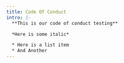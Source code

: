 ```yaml
---
title: Code Of Conduct
intro: |-
  **This is our code of conduct testing**

  *Here is some italic*

  * Here is a list item
  * And Another
---
```


